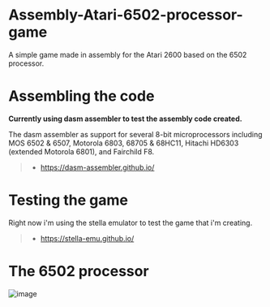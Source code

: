# Assembly-Atari-6502-processor-game
A simple game made in assembly for the Atari 2600 based on the 6502 processor.

# Assembling the code

**Currently using dasm assembler to test the assembly code created.** 

The dasm assembler as support for several 8-bit microprocessors including MOS 6502 & 6507, Motorola 6803, 68705 & 68HC11, Hitachi HD6303 (extended Motorola 6801), and Fairchild F8.
> - https://dasm-assembler.github.io/


# Testing the game

Right now i'm using the stella emulator to test the game that i'm creating.
> - https://stella-emu.github.io/


# The 6502 processor
![image](https://user-images.githubusercontent.com/45755132/158078685-9a0edd86-72c9-44ae-9743-38cb09ccdea3.png)
